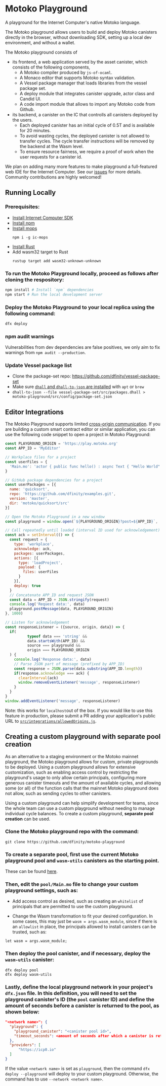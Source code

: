 # Motoko Playground

A playground for the Internet Computer's native Motoko language.

The Motoko playground allows users to build and deploy Motoko canisters directly in the browser,
without downloading SDK, setting up a local dev environment, and without a wallet.

The Motoko playground consists of

- its frontend, a web application served by the asset canister, which consists of the following components,
  - A Motoko compiler produced by `js-of-ocaml`.
  - A Monaco editor that supports Motoko syntax validation.
  - A Vessel package manager that loads libraries from the vessel package set.
  - A deploy module that integrates canister upgrade, actor class and Candid UI.
  - A code import module that allows to import any Motoko code from Github.
- its backend, a canister on the IC that controlls all canisters deployed by the users.
  - Each deployed canister has an initial cycle of 0.5T and is available for 20 minutes.
  - To avoid wasting cycles, the deployed canister is not allowed to transfer cycles. The cycle transfer instructions will be removed by the backend at the Wasm level.
  - To ensure resource fairness, we require a proof of work when the user requests for a canister id.

We plan on adding many more features to make playground a full-featured web IDE for the Internet Computer. See our [issues](https://github.com/dfinity/motoko-playground/issues) for more details. Community contributions are highly welcomed!

## Running Locally

### Prerequisites:

- [Install Internet Computer SDK](https://sdk.dfinity.org/docs/quickstart/local-quickstart.html)
- [Install npm](https://nodejs.org/en/download/)
- [Install mops](https://mops.one/docs/install)
  ```
  npm i -g ic-mops
  ```
- [Install Rust](https://www.rust-lang.org/tools/install)
- Add wasm32 target to Rust
  ```
  rustup target add wasm32-unknown-unknown
  ```

### To run the Motoko Playground locally, proceed as follows after cloning the respository:

```sh
npm install # Install `npm` dependencies
npm start # Run the local development server
```

### Deploy the Motoko Playground to your local replica using the following command:

```sh
dfx deploy
```

### npm audit warnings

Vulnerabilities from dev dependencies are false positives, we only aim to fix warnings from `npm audit --production`.

### Update Vessel package list

- Clone the package-set repo: https://github.com/dfinity/vessel-package-set
- Make sure [`dhall` and `dhall-to-json` are installed](https://docs.dhall-lang.org/tutorials/Getting-started_Generate-JSON-or-YAML.html#os-x) with `apt` or `brew`
- `dhall-to-json --file vessel-package-set/src/packages.dhall > motoko-playground/src/config/package-set.json`

## Editor Integrations

The Motoko Playground supports
limited [cross-origin communication](https://developer.mozilla.org/en-US/docs/Web/API/Window/postMessage). If you are
building a custom smart contract editor or similar application, you can use the following code snippet to open a project in Motoko Playground:

```js
const PLAYGROUND_ORIGIN = 'https://play.motoko.org'
const APP_ID = 'MyEditor'

// Workplace files for a project
const userFiles = {
  'Main.mo': 'actor { public func hello() : async Text { "Hello World" } }'
}

// GitHub package dependencies for a project
const userPackages = [{
  name: 'quicksort',
  repo: 'https://github.com/dfinity/examples.git',
  version: 'master',
  dir: 'motoko/quicksort/src'
}]

// Open the Motoko Playground in a new window
const playground = window.open(`${PLAYGROUND_ORIGIN}?post=${APP_ID}`, 'playground')

// Call repeatedly until loaded (interval ID used for acknowledgement)
const ack = setInterval(() => {
  const request = {
    type: 'workplace',
    acknowledge: ack,
    packages: userPackages,
    actions: [{
      type: 'loadProject',
      payload: {
        files: userFiles
      }
    }],
    deploy: true
  }
  // Concatenate APP_ID and request JSON
  const data = APP_ID + JSON.stringify(request)
  console.log('Request data:', data)
  playground.postMessage(data, PLAYGROUND_ORIGIN)
}, 1000)

// Listen for acknowledgement
const responseListener = ({source, origin, data}) => {
  if(
          typeof data === 'string' &&
          data.startsWith(APP_ID) &&
          source === playground &&
          origin === PLAYGROUND_ORIGIN
  ) {
    console.log('Response data:', data)
    // Parse JSON part of message (prefixed by APP_ID)
    const response = JSON.parse(data.substring(APP_ID.length))
    if(response.acknowledge === ack) {
      clearInterval(ack)
      window.removeEventListener('message', responseListener)
    }
  }
}
window.addEventListener('message', responseListener)
```

Note: this works for `localhost`out of the box. If you would like to use this feature in production, please submit a PR
adding your application's public URL to [`src/integrations/allowedOrigins.js`](src/integrations/allowedOrigins.js).

## Creating a custom playground with separate pool creation

As an alternative to a staging environment or the Motoko mainnet playground, the Motoko playground allows for custom, private playgrounds to be deployed. Using a custom playground allows for extensive customization, such as enabling access control by restricting the playground's usage to only allow certain principals, configuring more generous canister timeouts and the amount of available cycles, and allowing some (or all) of the function calls that the mainnet Motoko playground does not allow, such as sending cycles to other canisters. 

Using a custom playground can help simplify development for teams, since the whole team can use a custom playground without needing to manage individual cycle balances. To create a custom playground, **separate pool creation** can be used. 

### Clone the Motoko playground repo with the command:

```
git clone https://github.com/dfinity/motoko-playground
```

### To create a separate pool, first use the current Motoko playground pool and `wasm-utils` canisters as the starting point. 

These can be found [here](https://github.com/dfinity/motoko-playground/tree/main/service).

### Then, edit the `pool/Main.mo` file to  change your custom playground settings, such as:

- Add access control as desired, such as creating an `whitelist` of principals that are permitted to use the custom playground.

- Change the Wasm transformation to fit your desired configuration. In some cases, this may just be `wasm = args.wasm_module`, since if there is an `allowlist` in place, the principals allowed to install canisters can be trusted, such as:

```motoko
let wasm = args.wasm_module;
```

### Then deploy the pool canister, and if necessary, deploy the `wasm-utils` canister:

```
dfx deploy pool
dfx deploy wasm-utils
```

### Lastly, define the local playground network in your project's `dfx.json` file. In this definition, you will need to set the playground canister's ID (the `pool` canister ID) and define the amount of seconds before a canister is returned to the pool, as shown below:

```json
"<network name>": {
  "playground": {
    "playground_canister": "<canister pool id>",
    "timeout_seconds": <amount of seconds after which a canister is returned to the pool>
  },
  "providers": [
      "https://icp0.io"
  ]
}
```

If the value `<network name>` is set as `playground`, then the command `dfx deploy --playground` will deploy to your custom playground. Otherwise, the command has to use `--network <network name>`.
